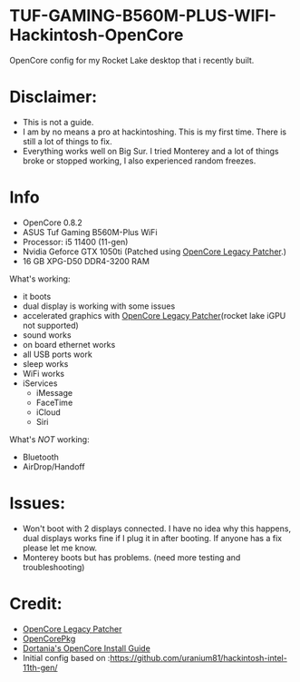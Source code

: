 # TUF-GAMING-B560M-PLUS-WIFI-Hackintosh-OpenCore

OpenCore config for my Rocket Lake desktop that i recently built.

# Disclaimer:
* This is not a guide.
* I am by no means a pro at hackintoshing. This is my first time. There is still a lot of things to fix.
* Everything works well on Big Sur. I tried Monterey and a lot of things broke or stopped working, I also experienced random freezes.

# Info
* OpenCore 0.8.2
* ASUS Tuf Gaming B560M-Plus WiFi
* Processor: i5 11400 (11-gen)
* Nvidia Geforce GTX 1050ti (Patched using [OpenCore Legacy Patcher](https://github.com/dortania/OpenCore-Legacy-Patcher/).)
* 16 GB XPG-D50 DDR4-3200 RAM

What's working: 

* it boots 
* dual display is working with some issues
* accelerated graphics with [OpenCore Legacy Patcher](https://github.com/dortania/OpenCore-Legacy-Patcher/)(rocket lake iGPU not supported)
* sound works
* on board ethernet works
* all USB ports work
* sleep works
* WiFi works
* iServices
  * iMessage
  * FaceTime
  * iCloud
  * Siri

What's *NOT* working:

* Bluetooth
* AirDrop/Handoff

# Issues:

* Won't boot with 2 displays connected. I have no idea why this happens, dual displays works fine if I plug it in after booting. If anyone has a fix please let me know.
* Monterey boots but has problems. (need more testing and troubleshooting)

# Credit:

* [OpenCore Legacy Patcher](https://github.com/dortania/OpenCore-Legacy-Patcher/)
* [OpenCorePkg](https://github.com/acidanthera/OpenCorePkg)
* [Dortania's OpenCore Install Guide](https://dortania.github.io/OpenCore-Install-Guide/)
* Initial config based on :https://github.com/uranium81/hackintosh-intel-11th-gen/













